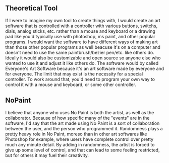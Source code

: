 

## Theoretical Tool

If I were to imagine my own tool to create things with, I would create an art software that is controlled with a controller with various buttons, switchs, dials, analog sticks, etc. rather than a mouse and keyboard or a drawing pad like you'd typically use with photoshop, ms paint, and other popular programs. I would want the software to have different ways of making art than those other popular programs as well beacuse it's on a computer and doesn't need to use the same paintbrush/bezier pen/etc. like others do. Ideally it would also be customizable and open source so anyone else who wanted to use it and adjust it like others do. The software would by called Everyone's Art Software because it's an art software made by everyone and for everyone. The limit that may exist is the necessity for a special controller. To work around that, you'd need to program your own way to control it with a mouse and keyboard, or some other controller.

## NoPaint

I believe that anyone who uses No Paint is both the artist, as well as the collaborator. Because of how specific many of the "events" are in the software, I'd say that the art made using No Paint is a sort of collaboration between the user, and the person who programmed it. Randomness plays a pretty heavy role in No Paint, moreso than in other art softwares like Photoshop for example, where users have complete control over pretty much any minute detail. By adding in randomness, the artist is forced to give up some level of control, and that can lead to some feeling restricted, but for others it may fuel their creativity.


